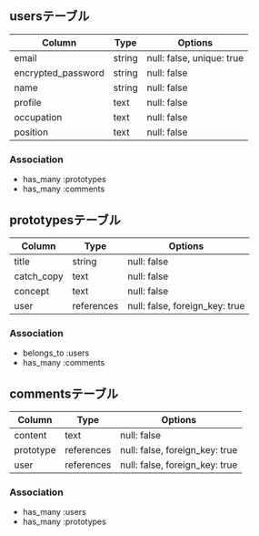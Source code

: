 
## usersテーブル

| Column                | Type   | Options                   |
| --------------------- | ------ | --------------------------|
| email                 | string | null: false, unique: true |
| encrypted_password    | string | null: false               |
| name                  | string | null: false               |
| profile               | text   | null: false               |
| occupation            | text   | null: false               |
| position              | text   | null: false               |


### Association
- has_many :prototypes
- has_many :comments



## prototypesテーブル

| Column                | Type         | Options                        |
| --------------------- | ------------ | ------------------------------ |
| title                 | string       | null: false                    |
| catch_copy            | text         | null: false                    |
| concept               | text         | null: false                    |
| user                  | references   | null: false, foreign_key: true |


### Association
- belongs_to :users
- has_many :comments





## commentsテーブル

| Column                | Type         | Options                        |
| --------------------- | ------------ | ------------------------------ |
| content               | text         | null: false                    |
| prototype             | references   | null: false, foreign_key: true |
| user                  | references   | null: false, foreign_key: true |


### Association
- has_many :users
- has_many :prototypes
